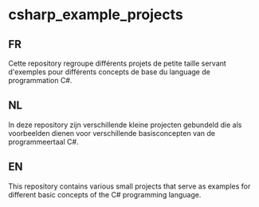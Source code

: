 # csharp_example_projects
## FR
Cette repository regroupe différents projets de petite taille servant d'exemples pour différents concepts de base du language de programmation C#.

## NL
In deze repository zijn verschillende kleine projecten gebundeld die als voorbeelden dienen voor verschillende basisconcepten van de programmeertaal C#.

## EN
This repository contains various small projects that serve as examples for different basic concepts of the C# programming language.
